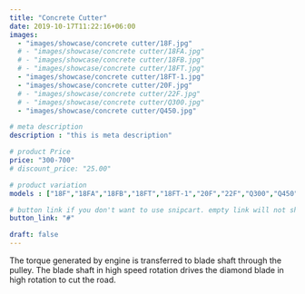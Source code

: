 ```yaml
---
title: "Concrete Cutter"
date: 2019-10-17T11:22:16+06:00
images: 
  - "images/showcase/concrete cutter/18F.jpg"
  # - "images/showcase/concrete cutter/18FA.jpg"
  # - "images/showcase/concrete cutter/18FB.jpg"
  # - "images/showcase/concrete cutter/18FT.jpg"
  - "images/showcase/concrete cutter/18FT-1.jpg"
  - "images/showcase/concrete cutter/20F.jpg"
  # - "images/showcase/concrete cutter/22F.jpg"
  # - "images/showcase/concrete cutter/Q300.jpg"
  - "images/showcase/concrete cutter/Q450.jpg"

# meta description
description : "this is meta description"

# product Price
price: "300-700"
# discount_price: "25.00"

# product variation
models : ["18F","18FA","18FB","18FT","18FT-1","20F","22F","Q300","Q450"]

# button link if you don't want to use snipcart. empty link will not show button
button_link: "#"

draft: false
---
```


The torque generated by engine is transferred to blade shaft through the pulley. The blade shaft in high speed rotation drives the diamond blade in high rotation to cut the road.